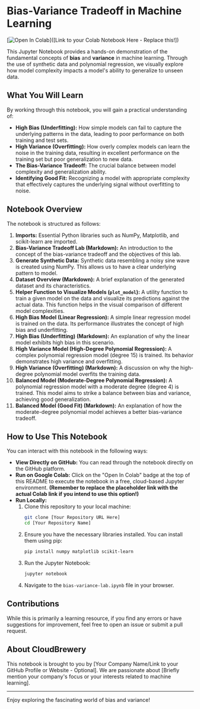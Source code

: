 # Bias-Variance Tradeoff in Machine Learning

[![Open In Colab](https://colab.research.google.com/assets/colab-badge.svg)]([Link to your Colab Notebook Here - Replace this!])

This Jupyter Notebook provides a hands-on demonstration of the fundamental concepts of **bias** and **variance** in machine learning. Through the use of synthetic data and polynomial regression, we visually explore how model complexity impacts a model's ability to generalize to unseen data.

## What You Will Learn

By working through this notebook, you will gain a practical understanding of:

* **High Bias (Underfitting):** How simple models can fail to capture the underlying patterns in the data, leading to poor performance on both training and test sets.
* **High Variance (Overfitting):** How overly complex models can learn the noise in the training data, resulting in excellent performance on the training set but poor generalization to new data.
* **The Bias-Variance Tradeoff:** The crucial balance between model complexity and generalization ability.
* **Identifying Good Fit:** Recognizing a model with appropriate complexity that effectively captures the underlying signal without overfitting to noise.

## Notebook Overview

The notebook is structured as follows:

1.  **Imports:** Essential Python libraries such as NumPy, Matplotlib, and scikit-learn are imported.
2.  **Bias-Variance Tradeoff Lab (Markdown):** An introduction to the concept of the bias-variance tradeoff and the objectives of this lab.
3.  **Generate Synthetic Data:** Synthetic data resembling a noisy sine wave is created using NumPy. This allows us to have a clear underlying pattern to model.
4.  **Dataset Overview (Markdown):** A brief explanation of the generated dataset and its characteristics.
5.  **Helper Function to Visualize Models (`plot_model`):** A utility function to train a given model on the data and visualize its predictions against the actual data. This function helps in the visual comparison of different model complexities.
6.  **High Bias Model (Linear Regression):** A simple linear regression model is trained on the data. Its performance illustrates the concept of high bias and underfitting.
7.  **High Bias (Underfitting) (Markdown):** An explanation of why the linear model exhibits high bias in this scenario.
8.  **High Variance Model (High-Degree Polynomial Regression):** A complex polynomial regression model (degree 15) is trained. Its behavior demonstrates high variance and overfitting.
9.  **High Variance (Overfitting) (Markdown):** A discussion on why the high-degree polynomial model overfits the training data.
10. **Balanced Model (Moderate-Degree Polynomial Regression):** A polynomial regression model with a moderate degree (degree 4) is trained. This model aims to strike a balance between bias and variance, achieving good generalization.
11. **Balanced Model (Good Fit) (Markdown):** An explanation of how the moderate-degree polynomial model achieves a better bias-variance tradeoff.

## How to Use This Notebook

You can interact with this notebook in the following ways:

* **View Directly on GitHub:** You can read through the notebook directly on the GitHub platform.
* **Run on Google Colab:** Click on the "Open In Colab" badge at the top of this README to execute the notebook in a free, cloud-based Jupyter environment. **(Remember to replace the placeholder link with the actual Colab link if you intend to use this option!)**
* **Run Locally:**
    1.  Clone this repository to your local machine:
        ```bash
        git clone [Your Repository URL Here]
        cd [Your Repository Name]
        ```
    2.  Ensure you have the necessary libraries installed. You can install them using pip:
        ```bash
        pip install numpy matplotlib scikit-learn
        ```
    3.  Run the Jupyter Notebook:
        ```bash
        jupyter notebook
        ```
    4.  Navigate to the `bias-variance-lab.ipynb` file in your browser.

## Contributions

While this is primarily a learning resource, if you find any errors or have suggestions for improvement, feel free to open an issue or submit a pull request.

## About CloudBrewery

This notebook is brought to you by [Your Company Name/Link to your GitHub Profile or Website - Optional]. We are passionate about [Briefly mention your company's focus or your interests related to machine learning].

---

Enjoy exploring the fascinating world of bias and variance!
